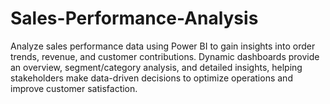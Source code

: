 # Sales-Performance-Analysis
Analyze sales performance data using Power BI to gain insights into order trends, revenue, and customer contributions. Dynamic dashboards provide an overview, segment/category analysis, and detailed insights, helping stakeholders make data-driven decisions to optimize operations and improve customer satisfaction.
